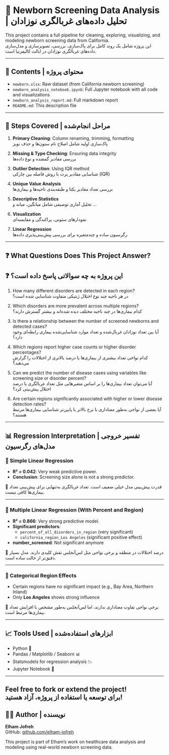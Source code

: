 # 🧬 Newborn Screening Data Analysis | تحلیل داده‌های غربالگری نوزادان

This project contains a full pipeline for cleaning, exploring, visualizing, and modeling newborn screening data from California.  
این پروژه شامل یک روند کامل برای پاک‌سازی، بررسی، تصویرسازی و مدل‌سازی داده‌های غربالگری نوزادان در ایالت کالیفرنیا است.

---

## 📁 Contents | محتوای پروژه
- `newborn.xlsx`: Raw dataset (from California newborn screening)
- `newborn_analysis_notebook.ipynb`: Full Jupyter notebook with all code and visualizations
- `newborn_analysis_report.md`: Full markdown report
- `README.md`: This description file

---

## 🧼 Steps Covered | مراحل انجام‌شده

1. **Primary Cleaning**: Column renaming, trimming, formatting  
   پاک‌سازی اولیه شامل اصلاح نام ستون‌ها و حذف نویز

2. **Missing & Type Checking**: Ensuring data integrity  
   بررسی مقادیر گمشده و نوع داده‌ها

3. **Outlier Detection**: Using IQR method  
   شناسایی مقادیر پرت با روش فاصله بین چارکی (IQR)

4. **Unique Value Analysis**  
   بررسی تعداد مقادیر یکتا و طبقه‌بندی ناحیه‌ها و بیماری‌ها

5. **Descriptive Statistics**  
   تحلیل آماری توصیفی شامل میانگین، میانه و ...

6. **Visualization**  
   نمودارهای ستونی، پراکندگی و مقایسه‌ای

7. **Linear Regression**  
   رگرسیون ساده و چندمتغیره برای بررسی پیش‌بینی‌پذیری داده‌ها

---

## ❓ What Questions Does This Project Answer?  
## ❓ این پروژه به چه سوالاتی پاسخ داده است؟

1. How many different disorders are detected in each region?  
   در هر ناحیه چند نوع اختلال ژنتیکی متفاوت شناسایی شده است؟

2. Which disorders are more prevalent across multiple regions?  
   کدام بیماری‌ها در چند ناحیه مختلف دیده شده‌اند و بیشتر گسترش دارند؟

3. Is there a relationship between the number of screened newborns and detected cases?  
   آیا بین تعداد نوزادان غربال‌شده و تعداد موارد شناسایی‌شده بیماری رابطه‌ای وجود دارد؟

4. Which regions report higher case counts or higher disorder percentages?  
   کدام نواحی تعداد بیشتری از بیماری‌ها یا درصد بالاتری از اختلالات را گزارش می‌دهند؟

5. Can we predict the number of disease cases using variables like screening size or disorder percent?  
   آیا می‌توان تعداد بیماری‌ها را بر اساس متغیرهایی مثل تعداد غربالگری یا درصد اختلال پیش‌بینی کرد؟

6. Are certain regions significantly associated with higher or lower disease detection rates?  
   آیا بعضی از نواحی به‌طور معناداری با نرخ بالاتر یا پایین‌تر شناسایی بیماری‌ها مرتبط هستند؟

---

## 📊 Regression Interpretation | تفسیر خروجی مدل‌های رگرسیون

### 🔹 Simple Linear Regression
- **R² = 0.042**: Very weak predictive power.
- **Conclusion**: Screening size alone is not a strong predictor.
  
📌 قدرت پیش‌بینی مدل خیلی ضعیف است. تعداد غربالگری به‌تنهایی برای پیش‌بینی تعداد بیماری‌ها کافی نیست.

---

### 🔹 Multiple Linear Regression (With Percent and Region)
- **R² = 0.866**: Very strong predictive model.
- **Significant predictors**: 
  - `percent_of_all_disorders_in_region` (very significant)
  - `california_region_Los Angeles` (significant positive effect)
- **number_screened**: Not significant anymore

📌 درصد اختلالات در منطقه و برخی نواحی مثل لس‌آنجلس نقش کلیدی دارند. مدل بسیار دقیق‌تر از حالت ساده است.

---

### 🔹 Categorical Region Effects
- Certain regions have no significant impact (e.g., Bay Area, Northern Inland)
- Only **Los Angeles** shows strong influence

📌 برخی نواحی تفاوت معناداری ندارند، اما لس‌آنجلس به‌طور مشخص با افزایش تعداد بیماری‌ها مرتبط است.

---

## 📈 Tools Used | ابزارهای استفاده‌شده
- Python 🐍
- Pandas / Matplotlib / Seaborn 📊
- Statsmodels for regression analysis 📉
- Jupyter Notebook 📒

---

**Feel free to fork or extend the project!**  
**برای توسعه یا استفاده از پروژه، آزاد هستید!**
---

## 👩‍💻 Author | نویسنده

**Elham Jofreh**  
GitHub: [github.com/elham-jofreh](https://github.com/elham-jofreh)

This project is part of Elham’s work on healthcare data analysis and modeling using real-world newborn screening data.
